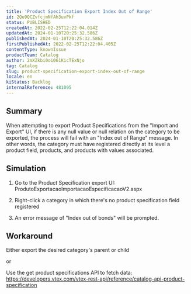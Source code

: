 ```yaml
---
title: 'Product Specification Export Index Out of Range'
id: 2Qu9QCZvfcjmNfAh3uvPkf
status: PUBLISHED
createdAt: 2022-02-25T12:22:04.014Z
updatedAt: 2024-01-10T20:25:32.586Z
publishedAt: 2024-01-10T20:25:32.586Z
firstPublishedAt: 2022-02-25T12:22:04.405Z
contentType: knownIssue
productTeam: Catalog
author: 2mXZkbi0oi061KicTExNjo
tag: Catalog
slug: product-specification-export-index-out-of-range
locale: en
kiStatus: Backlog
internalReference: 481095
---
```


## Summary


When attempting to export Product Specifications from the "Import and Export" UI, if there is any null value or null relation on the category to be exported, the process will fail with an "Index out of Range" message. In other words, the category must have registered directly at its level a product field, products, and products with values associated.



##

## Simulation


1) Go to the Product Specification export UI: ProdutoExportacaoImportacaoEspecificacaoV2.aspx

2) Right-click a category in which there's no product specification field registered

3) An error message of "Index out of bonds" will be prompted.





##

## Workaround


Either export the desired category's parent or child

or

Use the get product specifications API to fetch data: https://developers.vtex.com/vtex-rest-api/reference/catalog-api-product-specification

